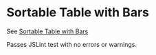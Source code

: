 Sortable Table with Bars
========================

See [Sortable Table with Bars](http://bl.ocks.org/mbostock/3719724)

Passes JSLint test with no errors or warnings.
